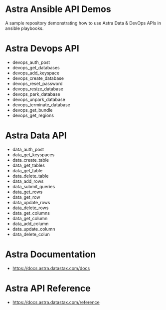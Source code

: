 # Astra Ansible API Demos
A sample repository demonstrating how to use Astra Data & DevOps APIs in ansible playbooks.

# Astra Devops API
- devops_auth_post
- devops_get_databases
- devops_add_keyspace
- devops_create_database
- devops_reset_password
- devops_resize_database
- devops_park_database
- devops_unpark_database
- devops_terminate_database
- devops_get_bundle
- devops_get_regions

# Astra Data API
- data_auth_post
- data_get_keyspaces
- data_create_table
- data_get_tables
- data_get_table
- data_delete_table
- data_add_rows
- data_submit_queries
- data_get_rows
- data_get_row
- data_update_rows
- data_delete_rows
- data_get_columns
- data_get_column
- data_add_column
- data_update_column
- data_delete_colun

# Astra Documentation
- https://docs.astra.datastax.com/docs

# Astra API Reference
- https://docs.astra.datastax.com/reference